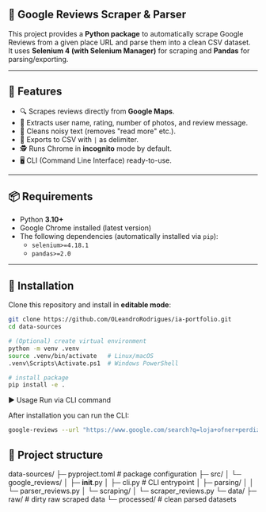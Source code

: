 

## 📝 Google Reviews Scraper & Parser

This project provides a **Python package** to automatically scrape Google Reviews from a given place URL and parse them into a clean CSV dataset.  
It uses **Selenium 4 (with Selenium Manager)** for scraping and **Pandas** for parsing/exporting.

---

## 🚀 Features
- 🔍 Scrapes reviews directly from **Google Maps**.
- 📜 Extracts user name, rating, number of photos, and review message.
- 🧹 Cleans noisy text (removes "read more" etc.).
- 📂 Exports to CSV with `|` as delimiter.
- 🕵️ Runs Chrome in **incognito** mode by default.
- 🖥️ CLI (Command Line Interface) ready-to-use.

---

## 📦 Requirements
- Python **3.10+**
- Google Chrome installed (latest version)
- The following dependencies (automatically installed via `pip`):
  - `selenium>=4.18.1`
  - `pandas>=2.0`

---

## 🔧 Installation

Clone this repository and install in **editable mode**:

```bash
git clone https://github.com/OLeandroRodrigues/ia-portfolio.git
cd data-sources

# (Optional) create virtual environment
python -m venv .venv
source .venv/bin/activate   # Linux/macOS
.venv\Scripts\Activate.ps1  # Windows PowerShell

# install package
pip install -e .

```

▶️ Usage
Run via CLI command

After installation you can run the CLI:
```bash
google-reviews --url "https://www.google.com/search?q=loja+ofner+perdizes&oq=loja+ofner+perdizes&gs_lcrp=EgZjaHJvbWUqCggAEAAY4wIYgAQyCggAEAAY4wIYgAQyEAgBEC4YrwEYxwEYgAQYjgUyBwgCEAAY7wUyCggDEAAYgAQYogQyCggEEAAYgAQYogQyCggFEAAYgAQYogTSAQgzNDc4ajBqNKgCALACAQ&sourceid=chrome&ie=UTF-8&sei=0d-QaPLIKLCC5OUPiN2OkAo#lrd=0x94ce57f55b7f4dad:0xb1e756042b056e2d,1,,,," --max-comments 500 --headless
```


## 📂 Project structure
data-sources/
├─ pyproject.toml        # package configuration
├─ src/
│  └─ google_reviews/
│     ├─ __init__.py
│     ├─ cli.py          # CLI entrypoint
│     ├─ parsing/
│     │  └─ parser_reviews.py
│     └─ scraping/
│        └─ scraper_reviews.py
└─ data/
   ├─ raw/               # dirty raw scraped data
   └─ processed/         # clean parsed datasets

